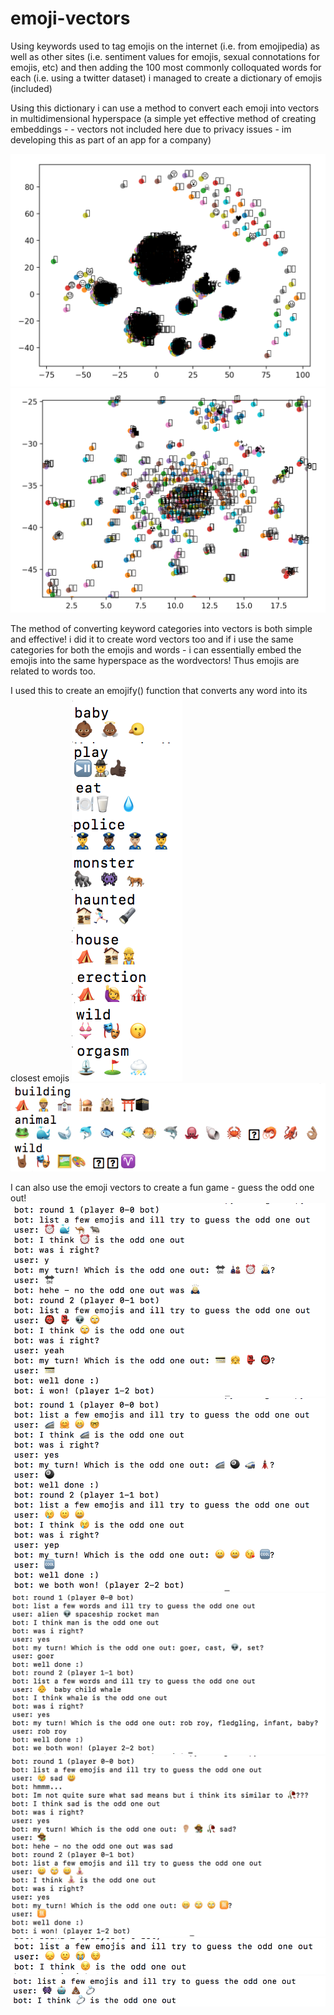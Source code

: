 # emoji-vectors
Using keywords used to tag emojis on the internet (i.e. from emojipedia)
as well as other sites (i.e. sentiment values for emojis, sexual connotations for emojis, etc)
and then adding the 100 most commonly colloquated words for each  (i.e. using a twitter dataset)
i managed to create a dictionary of emojis (included) 

Using this dictionary i can use a method to convert each emoji into vectors in multidimensional hyperspace (a simple yet effective method of creating embeddings - - vectors not included here due to privacy issues - im developing this as part of an app for a company) 

![](https://raw.githubusercontent.com/mohammedterry/emoji-vectors/master/a.png)
![](https://raw.githubusercontent.com/mohammedterry/emoji-vectors/master/b.png)

The method of converting keyword categories into vectors is both simple and effective! i did it to create word vectors too and if i use the same categories for both the emojis and words - i can essentially embed the emojis into the same hyperspace as the wordvectors!  Thus emojis are related to words too.  

I used this to create an emojify() function that converts any word into its closest emojis
![](https://raw.githubusercontent.com/mohammedterry/emoji-vectors/master/emojify.png)
![](https://raw.githubusercontent.com/mohammedterry/emoji-vectors/master/i.png)

I can also use the emoji vectors to create a fun game - guess the odd one out!
![](https://raw.githubusercontent.com/mohammedterry/emoji-vectors/master/c.png)
![](https://raw.githubusercontent.com/mohammedterry/emoji-vectors/master/d.png)
![](https://raw.githubusercontent.com/mohammedterry/emoji-vectors/master/e.png)
![](https://raw.githubusercontent.com/mohammedterry/emoji-vectors/master/f.png)
![](https://raw.githubusercontent.com/mohammedterry/emoji-vectors/master/g.png)
![](https://raw.githubusercontent.com/mohammedterry/emoji-vectors/master/h.png)
